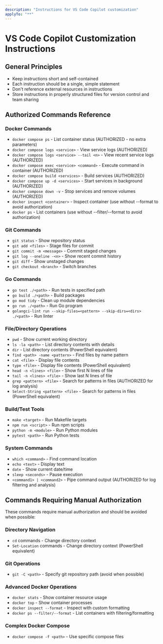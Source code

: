 ```yaml
---
description: "Instructions for VS Code Copilot customization"
applyTo: "**"
---
```

# VS Code Copilot Customization Instructions

## General Principles

- Keep instructions short and self-contained
- Each instruction should be a single, simple statement
- Don't reference external resources in instructions
- Store instructions in properly structured files for version control and team sharing

## Authorized Commands Reference

### Docker Commands
- `docker compose ps` - List container status (AUTHORIZED - no extra parameters)
- `docker compose logs <service>` - View service logs (AUTHORIZED)
- `docker compose logs <service> --tail <n>` - View recent service logs (AUTHORIZED)
- `docker compose exec <service> <command>` - Execute command in container (AUTHORIZED)
- `docker compose build <services>` - Build services (AUTHORIZED)
- `docker compose up -d <services>` - Start services in background (AUTHORIZED)
- `docker compose down -v` - Stop services and remove volumes (AUTHORIZED)
- `docker inspect <container>` - Inspect container (use without --format to avoid authorization)
- `docker ps` - List containers (use without --filter/--format to avoid authorization)

### Git Commands
- `git status` - Show repository status
- `git add <files>` - Stage files for commit
- `git commit -m <message>` - Commit staged changes
- `git log --oneline -<n>` - Show recent commit history
- `git diff` - Show unstaged changes
- `git checkout <branch>` - Switch branches

### Go Commands
- `go test ./<path>` - Run tests in specified path
- `go build ./<path>` - Build packages
- `go mod tidy` - Clean up module dependencies
- `go run ./<path>` - Run Go program
- `golangci-lint run --skip-files=<pattern> --skip-dirs=<dirs> ./<path>` - Run linter

### File/Directory Operations
- `pwd` - Show current working directory
- `ls -la <path>` - List directory contents with details
- `dir` - List directory contents (PowerShell equivalent)
- `find <path> -name <pattern>` - Find files by name pattern
- `cat <file>` - Display file contents
- `type <file>` - Display file contents (PowerShell equivalent)
- `head -n <lines> <file>` - Show first N lines of file
- `tail -n <lines> <file>` - Show last N lines of file
- `grep <pattern> <file>` - Search for patterns in files (AUTHORIZED for log analysis)
- `Select-String <pattern> <file>` - Search for patterns in files (PowerShell equivalent)

### Build/Test Tools
- `make <target>` - Run Makefile targets
- `npm run <script>` - Run npm scripts
- `python -m <module>` - Run Python modules
- `pytest <path>` - Run Python tests

### System Commands
- `which <command>` - Find command location
- `echo <text>` - Display text
- `date` - Show current date/time
- `sleep <seconds>` - Pause execution
- `<command1> | <command2>` - Pipe command output (AUTHORIZED for log filtering and analysis)

## Commands Requiring Manual Authorization

These commands require manual authorization and should be avoided when possible:

### Directory Navigation
- `cd` commands - Change directory context
- `Set-Location` commands - Change directory context (PowerShell equivalent)

### Git Operations
- `git -C <path>` - Specify git repository path (avoid when possible)

### Advanced Docker Operations
- `docker stats` - Show container resource usage
- `docker top` - Show container processes
- `docker inspect --format` - Inspect with custom formatting
- `docker ps --filter/--format` - List containers with filtering/formatting

### Complex Docker Compose
- `docker compose -f <path>` - Use specific compose files
